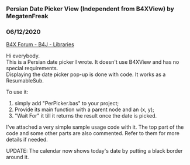 ### Persian Date Picker View (Independent from B4XView) by MegatenFreak
### 06/12/2020
[B4X Forum - B4J - Libraries](https://www.b4x.com/android/forum/threads/118892/)

Hi everybody.  
This is a Persian date picker I wrote. It doesn't use B4XView and has no special requirements.  
Displaying the date picker pop-up is done with code. It works as a ResumableSub.  
  
To use it:  
1. simply add "PerPicker.bas" to your project;  
2. Provide its main function with a parent node and an (x, y);  
3. "Wait For" it till it returns the result once the date is picked.  
  
I've attached a very simple sample usage code with it. The top part of the code and some other parts are also commented. Refer to them for more details if needed.  
  
UPDATE: The calendar now shows today's date by putting a black border around it.